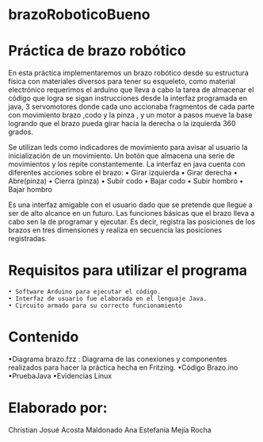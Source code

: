 # brazoRoboticoBueno
# Práctica de brazo robótico

En esta práctica implementaremos un brazo robótico desde su estructura física con materiales diversos para tener su esqueleto, como material electrónico requerimos el arduino que lleva a cabo la tarea de almacenar el código que logra se sigan instrucciones desde la interfaz programada en java, 3 servomotores donde cada uno accionaba fragmentos de cada parte con movimiento brazo ,codo y la pinza , y un motor a pasos mueve la base logrando que el brazo pueda girar hacia la derecha o la izquierda 360 grados. 

Se utilizan leds como indicadores de movimiento para avisar al usuario la inicialización de un movimiento. Un botón que almacena una serie de movimientos y los repite constantemente. La interfaz en java cuenta con diferentes acciones sobre el brazo:
• Girar izquierda
• Girar derecha
• Abre(pinza)
• Cierra (pinza)
• Subir codo
• Bajar codo
• Subir hombro
• Bajar hombro

Es una interfaz amigable con el usuario dado que se pretende que llegue a ser de alto alcance en un futuro.
Las funciones básicas que el brazo lleva a cabo sen la de programar y ejecutar. Es decir, registra las posiciones de los brazos en tres dimensiones y realiza en secuencia las posiciones registradas.

# Requisitos para utilizar el programa
    • Software Arduino para ejecutar el código.
    • Interfaz de usuario fue elaborada en el lenguaje Java. 
    • Circuito armado para su correcto funcionamiento 
    
# Contenido
•Diagrama brazo.fzz : Diagrama de las conexiones y componentes realizados para hacer la práctica hecha en Fritzing.
•Código Brazo.ino 
•PruebaJava
•Evidencias Linux 

# Elaborado por:
Christian Josué Acosta Maldonado
Ana Estefanía Mejía Rocha
